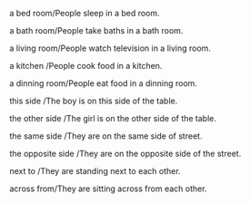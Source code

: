 a bed room/People sleep in a bed room.

a bath room/People take baths in a bath room.

a living room/People watch television in a  living room.

a kitchen /People cook food in a kitchen.

a dinning room/People eat food in a dinning room.



this side /The boy is on this side of the table.

the other side /The girl is on the other side of the table.

the same side /They are on the same side of street.

the opposite side /They are on the opposite side of the street.

next to /They are standing next to each other.

across from/They are sitting across from each other.





